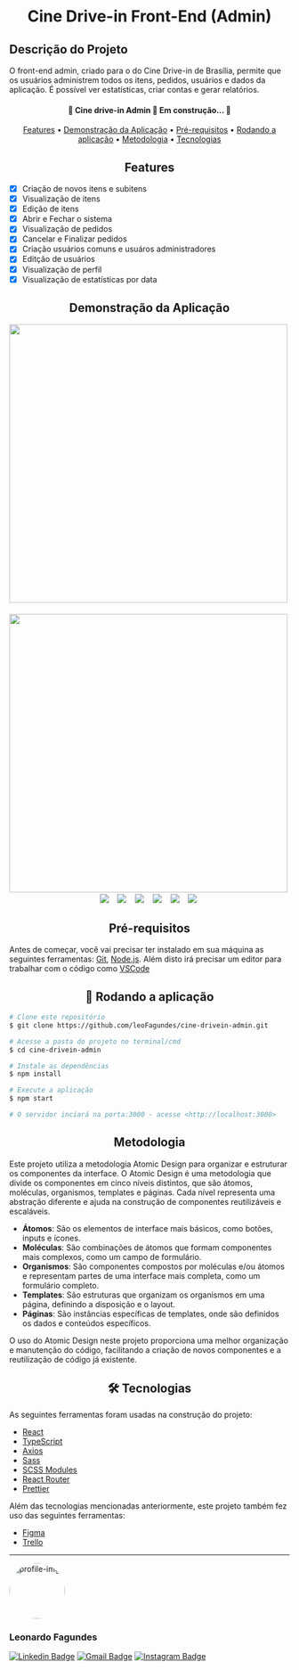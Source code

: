 <h1 align="center">Cine Drive-in Front-End (Admin)</h1>

## Descrição do Projeto
<p>O front-end admin, criado para o do Cine Drive-in de Brasília, permite que os usuários administrem todos os itens, pedidos, usuários e dados da aplicação. É possível ver estatísticas, criar contas e gerar relatórios. </p>

<h4 align="center"> 
	🚧  Cine drive-in Admin 🚀 Em construção...  🚧
</h4>

<p align="center">
 <a href="#features">Features</a> •
 <a href="#demonstracao-da-aplicacao">Demonstração da Aplicação</a> • 
 <a href="#pre-requisitos">Pré-requisitos</a> • 
 <a href="#rodando-a-aplicacao">Rodando a aplicação</a> • 
 <a href="#metodologia">Metodologia</a> • 
 <a href="#tecnologias">Tecnologias</a>
</p>

<h2 align="center" id="features">Features</h2>

- [x] Criação de novos itens e subitens
- [x] Visualização de itens 
- [x] Edição de itens
- [x] Abrir e Fechar o sistema
- [x] Visualização de pedidos
- [x] Cancelar e Finalizar pedidos
- [x] Criação usuários comuns e usuáros administradores
- [x] Editção de usuários
- [x] Visualização de perfil
- [x] Visualização de estatísticas por data

<h2 align="center" id="demonstracao-da-aplicacao">Demonstração da Aplicação</h2>

<div align="center">
<img src="https://github.com/leoFagundes/cine-drivein-admin/blob/main/public/assets/github/signup_template.png" height="500px" />‎ ‎  ‎  ‎ 	
<img src="https://github.com/leoFagundes/cine-drivein-admin/blob/main/public/assets/github/login_template.png" height="500px" />‎ ‎ 
</div>

<div align="center">
<img src="https://github.com/leoFagundes/cine-drivein-admin/blob/main/public/assets/github/orders1_template.png" />‎ ‎  ‎  ‎ 	
<img src="https://github.com/leoFagundes/cine-drivein-admin/blob/main/public/assets/github/orders2_template.png" />‎ ‎  ‎  ‎ 	
<img src="https://github.com/leoFagundes/cine-drivein-admin/blob/main/public/assets/github/register_template.png" />‎ ‎  ‎  ‎ 	
<img src="https://github.com/leoFagundes/cine-drivein-admin/blob/main/public/assets/github/home_template.png" />‎ ‎  ‎  ‎ 	
<img src="https://github.com/leoFagundes/cine-drivein-admin/blob/main/public/assets/github/stock_template.png" />‎ ‎  ‎  ‎ 	
<img src="https://github.com/leoFagundes/cine-drivein-admin/blob/main/public/assets/github/users_template.png" />‎ ‎
</div>

<h2 align="center" id="pre-requisitos">Pré-requisitos</h2>

Antes de começar, você vai precisar ter instalado em sua máquina as seguintes ferramentas:
[Git](https://git-scm.com), [Node.js](https://nodejs.org/en/). 
Além disto irá precisar um editor para trabalhar com o código como [VSCode](https://code.visualstudio.com/)

<h2 align="center" id="rodando-a-aplicacao">🚀 Rodando a aplicação</h2>

```bash
# Clone este repositório
$ git clone https://github.com/leoFagundes/cine-drivein-admin.git

# Acesse a pasta do projeto no terminal/cmd
$ cd cine-drivein-admin

# Instale as dependências
$ npm install

# Execute a aplicação
$ npm start

# O servidor inciará na porta:3000 - acesse <http://localhost:3000>
```

<h2 align="center" id="metodologia">Metodologia</h2>

Este projeto utiliza a metodologia Atomic Design para organizar e estruturar os componentes da interface. O Atomic Design é uma metodologia que divide os componentes em cinco níveis distintos, que são átomos, moléculas, organismos, templates e páginas. Cada nível representa uma abstração diferente e ajuda na construção de componentes reutilizáveis e escaláveis.

- **Átomos**: São os elementos de interface mais básicos, como botões, inputs e ícones.
- **Moléculas**: São combinações de átomos que formam componentes mais complexos, como um campo de formulário.
- **Organismos**: São componentes compostos por moléculas e/ou átomos e representam partes de uma interface mais completa, como um formulário completo.
- **Templates**: São estruturas que organizam os organismos em uma página, definindo a disposição e o layout.
- **Páginas**: São instâncias específicas de templates, onde são definidos os dados e conteúdos específicos.

O uso do Atomic Design neste projeto proporciona uma melhor organização e manutenção do código, facilitando a criação de novos componentes e a reutilização de código já existente.

<h2 align="center" id="tecnologias">🛠 Tecnologias</h2>

As seguintes ferramentas foram usadas na construção do projeto:

- [React](https://pt-br.reactjs.org/)
- [TypeScript](https://www.typescriptlang.org/)
- [Axios](https://axios-http.com/)
- [Sass](https://sass-lang.com/)
- [SCSS Modules](https://github.com/css-modules/css-modules)
- [React Router](https://reactrouter.com/)
- [Prettier](https://prettier.io/)
<!-- - [Jest](https://jestjs.io/) -->

Além das tecnologias mencionadas anteriormente, este projeto também fez uso das seguintes ferramentas:

- [Figma](https://www.figma.com/)
- [Trello](https://trello.com/) 

---

 <img style="border-radius: 50%;" src="https://github.com/leoFagundes.png" width="100px;" alt="profile-img"/>
 <h3><b>Leonardo Fagundes</b></h3>

[![Linkedin Badge](https://img.shields.io/badge/-Leonardo%20Fagundes-blue?style=flat-square&logo=Linkedin&logoColor=white&link=https://www.linkedin.com/in/leonardo-fagundes-5a348a248/)](https://www.linkedin.com/in/leonardo-fagundes-5a348a248/) 
[![Gmail Badge](https://img.shields.io/badge/-leofagundes2015@gmail.com-c14438?style=flat-square&logo=Gmail&logoColor=white&link=mailto:leofagundes2015@gmail.com)](mailto:leofagundes2015@gmail.com)
[![Instagram Badge](https://img.shields.io/badge/-@leo.fagundes.50-E4405F?style=flat-square&labelColor=E4405F&logo=instagram&logoColor=white&link=https://www.instagram.com/leo.fagundes.50/)](https://www.instagram.com/leo.fagundes.50/) 

<!-- - licença (https://blog.rocketseat.com.br/como-fazer-um-bom-readme) -->
